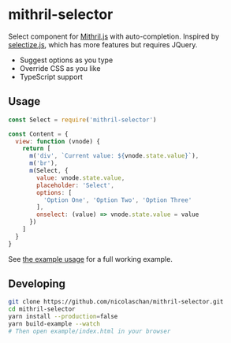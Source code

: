 # mithril-selector
Select component for [Mithril.js](https://mithril.js.org/) with auto-completion. Inspired by [selectize.js](https://selectize.github.io/selectize.js/), which has more features but requires JQuery.

- Suggest options as you type
- Override CSS as you like
- TypeScript support

## Usage
```javascript
const Select = require('mithril-selector')

const Content = {
  view: function (vnode) {
    return [
      m('div', `Current value: ${vnode.state.value}`),
      m('br'),
      m(Select, {
        value: vnode.state.value,
        placeholder: 'Select',
        options: [
          'Option One', 'Option Two', 'Option Three'
        ],
        onselect: (value) => vnode.state.value = value
      })
    ]
  }
}
```
See [the example usage](https://github.com/nicolaschan/mithril-selector/tree/master/example) for a full working example.

## Developing
```bash
git clone https://github.com/nicolaschan/mithril-selector.git
cd mithril-selector
yarn install --production=false
yarn build-example --watch
# Then open example/index.html in your browser
```

